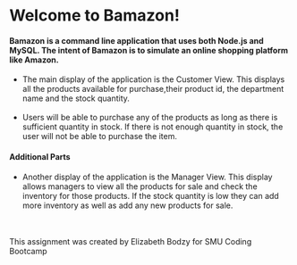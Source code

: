 # Welcome to Bamazon!

<h4>Bamazon is a command line application that uses both Node.js and MySQL. The intent of Bamazon is to simulate an online shopping platform like Amazon. </h4>


<ul> 

<li> The main display of the application is the Customer View. This displays all the products available for purchase,their product id, the department name and the stock quantity. </li> <br>

<li> Users will be able to purchase any of the products as long as there is sufficient quantity in stock. If there is not enough quantity in stock, the user will not be able to purchase the item. </li>
</ul>

<h4> Additional Parts </h4> 

<ul> 
<li> Another display of the application is the Manager View. This display allows managers to view all the products for sale and check the inventory for those products. If the stock quantity is low they can add more inventory as well as add any new products for sale. </li>
</ul> 

<br>
<br>

<footer> This assignment was created by Elizabeth Bodzy for SMU Coding Bootcamp </footer>

